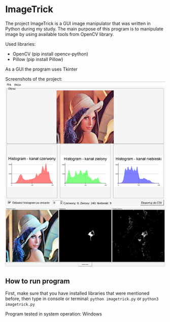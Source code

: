 # ImageTrick

The project ImageTrick is a GUI image manipulator that was written in Python during my study. The main purpose of this program is to manipulate image by using available tools from OpenCV library. 

Used libraries:
* OpenCV (pip install opencv-python)
* Pillow (pip install Pillow)

As a GUI the program uses Tkinter

Screenshots of the project:
![Screenshot 1](screenshots/screenshot1.png)
![Screenshot 2](screenshots/screenshot2.png)

## How to run program

First, make sure that you have installed libraries that were mentioned before, then type in console or terminal: `python imagetrick.py` or `python3 imagetrick.py`

Program tested in system operation: Windows